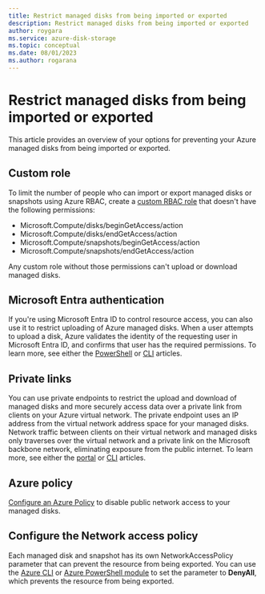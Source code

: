 ```yaml
---
title: Restrict managed disks from being imported or exported
description: Restrict managed disks from being imported or exported
author: roygara
ms.service: azure-disk-storage
ms.topic: conceptual
ms.date: 08/01/2023
ms.author: rogarana
---
```


# Restrict managed disks from being imported or exported

This article provides an overview of your options for preventing your Azure managed disks from being imported or exported.

## Custom role

To limit the number of people who can import or export managed disks or snapshots using Azure RBAC, create a [custom RBAC role](../role-based-access-control/custom-roles-powershell.md) that doesn't have the following permissions:

- Microsoft.Compute/disks/beginGetAccess/action
- Microsoft.Compute/disks/endGetAccess/action
- Microsoft.Compute/snapshots/beginGetAccess/action
- Microsoft.Compute/snapshots/endGetAccess/action

Any custom role without those permissions can't upload or download managed disks.

<a name='azure-ad-authentication'></a>

## Microsoft Entra authentication

If you're using Microsoft Entra ID to control resource access, you can also use it to restrict uploading of Azure managed disks. When a user attempts to upload a disk, Azure validates the identity of the requesting user in Microsoft Entra ID, and confirms that user has the required permissions. To learn more, see either the [PowerShell](windows/disks-upload-vhd-to-managed-disk-powershell.md#secure-uploads-with-azure-ad) or [CLI](linux/disks-upload-vhd-to-managed-disk-cli.md#secure-uploads-with-azure-ad) articles.

## Private links

You can use private endpoints to restrict the upload and download of managed disks and more securely access data over a private link from clients on your Azure virtual network. The private endpoint uses an IP address from the virtual network address space for your managed disks. Network traffic between clients on their virtual network and managed disks only traverses over the virtual network and a private link on the Microsoft backbone network, eliminating exposure from the public internet. To learn more, see either the [portal](disks-enable-private-links-for-import-export-portal.yml) or [CLI](linux/disks-export-import-private-links-cli.md) articles.

## Azure policy

[Configure an Azure Policy](https://portal.azure.com/#blade/Microsoft_Azure_Policy/PolicyDetailBlade/definitionId/%2Fproviders%2FMicrosoft.Authorization%2FpolicyDefinitions%2F8426280e-b5be-43d9-979e-653d12a08638) to disable public network access to your managed disks.

## Configure the Network access policy

Each managed disk and snapshot has its own NetworkAccessPolicy parameter that can prevent the resource from being exported. You can use the [Azure CLI](/cli/azure/disk#az-disk-update) or [Azure PowerShell module](/powershell/module/az.compute/new-azdiskconfig) to set the parameter to **DenyAll**, which prevents the resource from being exported.
